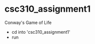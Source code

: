 # csc310_assignment1
Conway's Game of Life

- cd into 'csc310_assignment1'
- run <python3 main.py width height generations>
